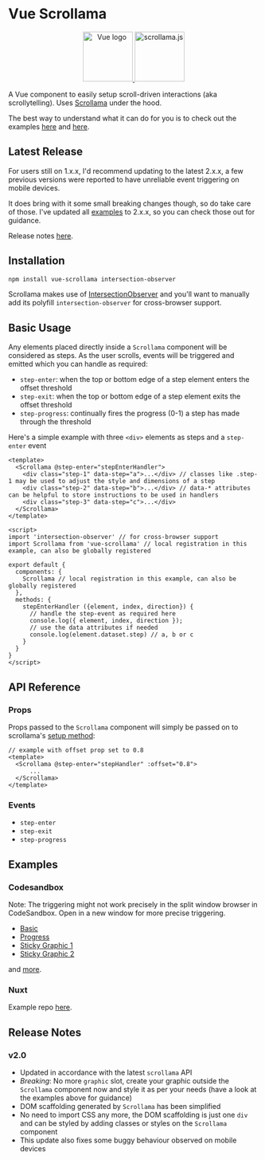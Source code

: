 # Vue Scrollama

<p align="center">
    <a href="https://vuejs.org" target="_blank" rel="noopener noreferrer">
        <img height="100" src="https://vuejs.org/images/logo.png" alt="Vue logo">
    </a>
    <a href="https://github.com/russellgoldenberg/scrollama" target="_blank" rel="noopener noreferrer">
        <img height="100" src="https://russellgoldenberg.github.io/scrollama/logo.png" alt="scrollama.js"/>
    </a>
</p>

A Vue component to easily setup scroll-driven interactions (aka scrollytelling). Uses [Scrollama](https://github.com/russellgoldenberg/scrollama) under the hood.

The best way to understand what it can do for you is to check out the examples [here](https://vue-scrollama.vercel.app) and [here](#examples).

## Latest Release

For users still on 1.x.x, I'd recommend updating to the latest 2.x.x, a few previous versions were reported to have unreliable event triggering on mobile devices. 

It does bring with it some small breaking changes though, so do take care of those. I've updated all [examples](#examples) to 2.x.x, so you can check those out for guidance. 

Release notes [here](#release-notes).

## Installation

```sh
npm install vue-scrollama intersection-observer
```
Scrollama makes use of [IntersectionObserver](https://developer.mozilla.org/en-US/docs/Web/API/Intersection_Observer_API) and you'll want to manually add its polyfill `intersection-observer` for cross-browser support.

## Basic Usage

Any elements placed directly inside a `Scrollama` component will be considered as steps. As the user scrolls, events will be triggered and emitted which you can handle as required:

* `step-enter`: when the top or bottom edge of a step element enters the offset threshold
* `step-exit`: when the top or bottom edge of a step element exits the offset threshold
* `step-progress`: continually fires the progress (0-1) a step has made through the threshold

Here's a simple example with three `<div>` elements as steps and a `step-enter` event

```vue
<template>
  <Scrollama @step-enter="stepEnterHandler">
    <div class="step-1" data-step="a">...</div> // classes like .step-1 may be used to adjust the style and dimensions of a step
    <div class="step-2" data-step="b">...</div> // data-* attributes can be helpful to store instructions to be used in handlers
    <div class="step-3" data-step="c">...</div>
  </Scrollama>
</template>

<script>
import 'intersection-observer' // for cross-browser support
import Scrollama from 'vue-scrollama' // local registration in this example, can also be globally registered

export default {
  components: {
    Scrollama // local registration in this example, can also be globally registered 
  },
  methods: {
    stepEnterHandler ({element, index, direction}) {
      // handle the step-event as required here
      console.log({ element, index, direction });
      // use the data attributes if needed
      console.log(element.dataset.step) // a, b or c 
    }
  }
}
</script>
```

## API Reference

### Props
Props passed to the `Scrollama` component will simply be passed on to scrollama's [setup method](https://github.com/russellgoldenberg/scrollama#scrollamasetupoptions):

```vue
// example with offset prop set to 0.8
<template>
  <Scrollama @step-enter="stepHandler" :offset="0.8">
      ...
  </Scrollama>
</template>
```

### Events
* `step-enter`
* `step-exit`
* `step-progress`


## Examples

### Codesandbox

Note: The triggering might not work precisely in the split window browser in CodeSandbox. Open in a new window for more precise triggering.

* [Basic](https://codesandbox.io/s/5kn98j4w74)
* [Progress](https://codesandbox.io/s/ryx25zrj5q)
* [Sticky Graphic 1](https://codesandbox.io/s/j3oy2k6lxv)
* [Sticky Graphic 2](https://codesandbox.io/s/jznvyjpr9w)

and [more](https://codesandbox.io/search?query=vue-scrollama%20vgshenoy&page=1&refinementList%5Bnpm_dependencies.dependency%5D%5B0%5D=vue-scrollama).

### Nuxt

Example repo [here](https://github.com/vgshenoy/vue-scrollama-demo-nuxt).

## Release Notes

### v2.0

* Updated in accordance with the latest `scrollama` API
* *Breaking*: No more `graphic` slot, create your graphic outside the `Scrollama` component now and style it as per your needs (have a look at the examples above for guidance)
* DOM scaffolding generated by `Scrollama` has been simplified
* No need to import CSS any more, the DOM scaffolding is just one `div` and can be styled by adding classes or styles on the `Scrollama` component
* This update also fixes some buggy behaviour observed on mobile devices
